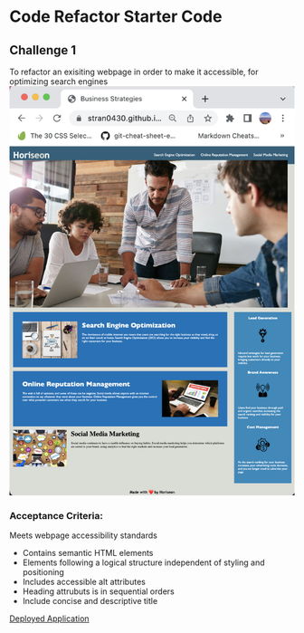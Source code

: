 # Code Refactor Starter Code
## Challenge 1
To refactor an exisiting webpage in order to make it accessible, for optimizing search engines
 ![](./assets/images/screenshot-challenge-1.png)
 
### Acceptance Criteria:
Meets webpage accessibility standards 

- Contains semantic HTML elements
- Elements following a logical structure independent of styling and positioning</li>
- Includes accessible alt attributes
- Heading attrubuts is in sequential orders
- Include concise and descriptive title

[Deployed Application](https://stran0430.github.io/Refactor-challenge-1/)
